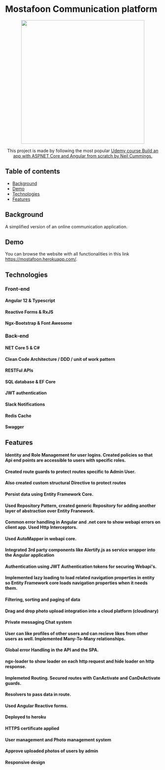 # Mostafoon Communication platform 

<div align="center">
<img src="https://github.com/MostafaAkrsh/Mostafoon-Communication-platform/blob/master/logoblack.png" width="400" >  

This project is made by following the most popular [Udemy course Build an app with ASPNET Core and Angular from scratch by Neil Cummings.](https://www.udemy.com/course/build-an-app-with-aspnet-core-and-angular-from-scratch/)

</div> 

## Table of contents
<!--ts-->
* [Background](##Background)
* [Demo](##Demo)
* [Technologies](##Technologies)
* [Features](##Features)
<!--te-->

## Background
A simplified version of an online communication application.
  
## Demo
You can browse the website with all functionalities in this link https://mostafoon.herokuapp.com/.

## Technologies
### Front-end
#### Angular 12 & Typescript
#### Reactive Forms & RxJS
#### Ngx-Bootstrap & Font Awesome

### Back-end
#### NET Core 5 & C#
#### Clean Code Architecture / DDD / unit of work pattern
#### RESTFul APIs
#### SQL database & EF Core
#### JWT authentication
#### Slack Notifications
#### Redis Cache
#### Swagger

## Features
   #### Identity and Role Management for user logins. Created policies so that Api end points are accessible to users with specific roles.
   #### Created route guards to protect routes specific to Admin User.
   #### Also created custom structural Directive to protect routes
   #### Persist data using Entity Framework Core.
   #### Used Repository Pattern, created generic Repository for adding another layer of abstraction over Entity Franework.
   #### Common error handling in Angular and .net core to show webapi errors on client app. Used Http Interceptors.
   #### Used AutoMapper in webapi core.
   #### Integrated 3rd party components like Alertify.js as service wrapper into the Angular application
   #### Authentication using JWT Authentication tokens for securing Webapi's.
   #### Implemented lazy loading to load related navigation properties in entity so Entity Framework core loads navigation properties when it needs them.
   #### Filtering, sorting and paging of data
   #### Drag and drop photo upload integration into a cloud platform (cloudinary)
   #### Private messaging Chat system
   #### User can like profiles of other users and can recieve likes from other users as well. Implemented Many-To-Many relationships.
   #### Global error Handling in the API and the SPA.
   #### ngx-loader to show loader on each http request and hide loader on http response.
   #### Implemeted Routing. Secured routes with CanActivate and CanDeActivate guards.
   #### Resolvers to pass data in route.
   #### Used Angular Reactive forms.
   #### Deployed to heroku
   #### HTTPS certificate applied
   #### User management and Photo management system
   #### Approve uploaded photos of users by admin
   #### Responsive design 


